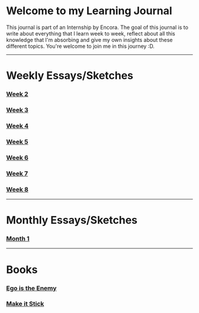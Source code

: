 # Welcome to my Learning Journal
This journal is part of an Internship by Encora. The goal of this journal is to write about everything that I learn week to week, reflect about all this knowledge that I'm absorbing and give my own insights about these different topics.
You're welcome to join me in this journey :D.


***
# Weekly Essays/Sketches
### [Week 2](https://luis-valdez.github.io/Learning-Journal/week2)
### [Week 3](https://luis-valdez.github.io/Learning-Journal/week3)
### [Week 4](https://luis-valdez.github.io/Learning-Journal/week4)
### [Week 5](https://luis-valdez.github.io/Learning-Journal/week5)
### [Week 6](https://luis-valdez.github.io/Learning-Journal/week6)
### [Week 7](https://luis-valdez.github.io/Learning-Journal/week7)
### [Week 8](https://luis-valdez.github.io/Learning-Journal/week8)

***

# Monthly Essays/Sketches
### [Month 1](http:////luis-valdez.github.io/Learning-Journal/month1)

***
# Books
### [Ego is the Enemy](http://luis-valdez.github.io/Learning-Journal/ego_is_the_enemy)
### [Make it Stick](https://luis-valdez.github.io/Learning-Journal/make_it_stick)

